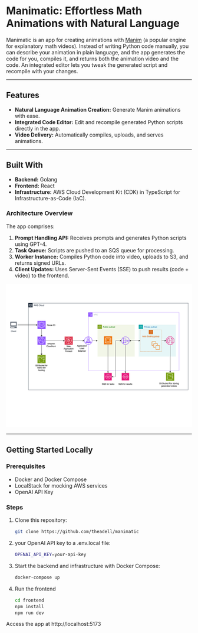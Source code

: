 # Manimatic: Effortless Math Animations with Natural Language

Manimatic is an app for creating animations with [Manim](https://docs.manim.community/) (a popular engine for explanatory math videos). Instead of writing Python code manually, you can describe your animation in plain language, and the app generates the code for you, compiles it, and returns both the animation video and the code. An integrated editor lets you tweak the generated script and recompile with your changes.


---

## Features
- **Natural Language Animation Creation:** Generate Manim animations with ease.
- **Integrated Code Editor:** Edit and recompile generated Python scripts directly in the app.
- **Video Delivery:** Automatically compiles, uploads, and serves animations.

---

## Built With
- **Backend:** Golang
- **Frontend:** React
- **Infrastructure:** AWS Cloud Development Kit (CDK) in TypeScript for Infrastructure-as-Code (IaC).

### Architecture Overview
The app comprises:
1. **Prompt Handling API:** Receives prompts and generates Python scripts using GPT-4.
2. **Task Queue:** Scripts are pushed to an SQS queue for processing.
3. **Worker Instance:** Compiles Python code into video, uploads to S3, and returns signed URLs.
4. **Client Updates:** Uses Server-Sent Events (SSE) to push results (code + video) to the frontend.

![Architecture Diagram](./architecture-diagram.png)

---

## Getting Started Locally

### Prerequisites
- Docker and Docker Compose
- LocalStack for mocking AWS services
- OpenAI API Key

### Steps
1. Clone this repository:
   ```bash
   git clone https://github.com/theadell/manimatic
   ```
2. your OpenAI API key to a .env.local file:
    ```bash
    OPENAI_API_KEY=your-api-key
    ```
3. Start the backend and infrastructure with Docker Compose:
    ```bash
    docker-compose up
    ```
4. Run the frontend
    ```bash
    cd frontend
    npm install
    npm run dev
    ```

Access the app at http://localhost:5173